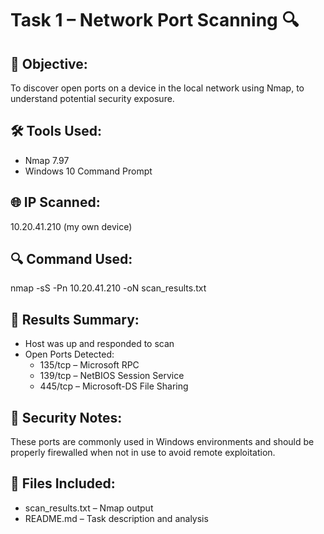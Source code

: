 # Task 1 – Network Port Scanning 🔍

## 🎯 Objective:
To discover open ports on a device in the local network using Nmap, to understand potential security exposure.

## 🛠️ Tools Used:
- Nmap 7.97
- Windows 10 Command Prompt

## 🌐 IP Scanned:
10.20.41.210 (my own device)

## 🔍 Command Used:
nmap -sS -Pn 10.20.41.210 -oN scan_results.txt

## 📄 Results Summary:
- Host was up and responded to scan
- Open Ports Detected:
  - 135/tcp – Microsoft RPC
  - 139/tcp – NetBIOS Session Service
  - 445/tcp – Microsoft-DS File Sharing


## 🔐 Security Notes:
These ports are commonly used in Windows environments and should be properly firewalled when not in use to avoid remote exploitation.

## 📁 Files Included:
- scan_results.txt – Nmap output
- README.md – Task description and analysis
